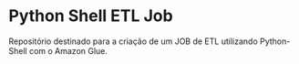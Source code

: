 # Python Shell ETL Job

Repositório destinado para a criação de um JOB de ETL utilizando Python-Shell com o Amazon Glue.